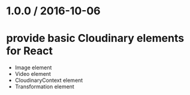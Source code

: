 
1.0.0 / 2016-10-06
==================

# provide basic Cloudinary elements for React

* Image element
* Video element
* CloudinaryContext element
* Transformation element